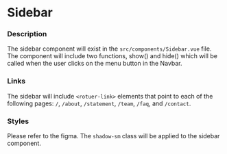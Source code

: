 # Sidebar

### Description
The sidebar component will exist in the `src/components/Sidebar.vue` file. The component will include two functions, show() and hide() which will be called when the user clicks on the menu button in the Navbar.

### Links
The sidebar will include `<rotuer-link>` elements that point to each of the following pages: `/`, `/about`, `/statement`, `/team`, `/faq`, and `/contact`.

### Styles
Please refer to the figma. The `shadow-sm` class will be applied to the sidebar component. 
